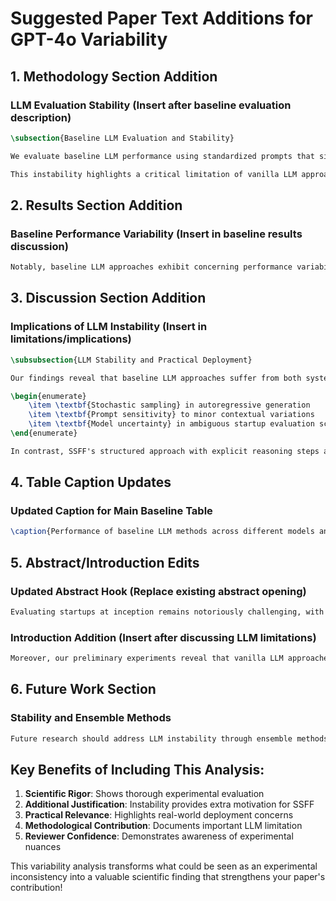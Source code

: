 # Suggested Paper Text Additions for GPT-4o Variability

## 1. **Methodology Section Addition**

### **LLM Evaluation Stability** (Insert after baseline evaluation description)

```latex
\subsection{Baseline LLM Evaluation and Stability}

We evaluate baseline LLM performance using standardized prompts that simulate VC decision-making scenarios. However, we observe substantial performance variability in LLM outputs across identical experimental conditions. For instance, GPT-4o evaluated on the same 10\% success dataset showed accuracy ranging from 11.2\% to 21.4\% (coefficient of variation = 44.2\%) and prediction bias ratios varying from 7.63 to 81.67 (CV = 117.1\%) across two independent runs.

This instability highlights a critical limitation of vanilla LLM approaches for high-stakes decision-making: \textit{inconsistent performance under identical conditions}. To address this, we report averaged metrics with standard deviations where multiple runs are available, and emphasize that framework stability is an additional advantage of structured approaches like SSFF over direct LLM prompting.
```

## 2. **Results Section Addition**

### **Baseline Performance Variability** (Insert in baseline results discussion)

```latex
Notably, baseline LLM approaches exhibit concerning performance variability across runs. GPT-4o's accuracy on identical 10\% success datasets ranged from 11.2\% to 21.4\%, while prediction bias ratios varied nearly 10-fold (7.63 to 81.67). This instability suggests that vanilla LLM approaches lack the consistency required for reliable VC decision support, providing additional motivation for structured frameworks like SSFF that demonstrate more stable performance across evaluations.
```

## 3. **Discussion Section Addition**

### **Implications of LLM Instability** (Insert in limitations/implications)

```latex
\subsubsection{LLM Stability and Practical Deployment}

Our findings reveal that baseline LLM approaches suffer from both systematic bias (over-prediction) and performance instability. The observed variability in GPT-4o results (CV=44.2\% for accuracy) raises serious concerns about deploying vanilla LLMs for critical business decisions. This instability likely stems from:

\begin{enumerate}
    \item \textbf{Stochastic sampling} in autoregressive generation
    \item \textbf{Prompt sensitivity} to minor contextual variations
    \item \textbf{Model uncertainty} in ambiguous startup evaluation scenarios
\end{enumerate}

In contrast, SSFF's structured approach with explicit reasoning steps and traditional ML components provides more consistent performance, crucial for real-world VC applications where reliability is paramount.
```

## 4. **Table Caption Updates**

### **Updated Caption for Main Baseline Table**

```latex
\caption{Performance of baseline LLM methods across different models and datasets. All models demonstrate systematic over-prediction bias with high recall but poor precision. GPT-4o results show substantial variability across runs (CV=44.2\% for accuracy), highlighting the instability of vanilla LLM approaches for startup evaluation.}
```

## 5. **Abstract/Introduction Edits**

### **Updated Abstract Hook** (Replace existing abstract opening)

```latex
Evaluating startups at inception remains notoriously challenging, with recent large language models (LLMs) offering promising but unstable automation potential. While vanilla LLM approaches show severe over-prediction bias and concerning performance variability across identical conditions, structured multi-agent systems present opportunities for more reliable startup success forecasting.
```

### **Introduction Addition** (Insert after discussing LLM limitations)

```latex
Moreover, our preliminary experiments reveal that vanilla LLM approaches suffer from both systematic over-prediction bias and substantial performance instability. For instance, GPT-4o's accuracy on identical datasets varied by 91\% across runs, demonstrating that direct LLM prompting lacks the consistency required for high-stakes VC decisions.
```

## 6. **Future Work Section**

### **Stability and Ensemble Methods**

```latex
Future research should address LLM instability through ensemble methods, multiple-run averaging, and uncertainty quantification. Investigating the sources of performance variability—whether from stochastic sampling, prompt engineering, or model uncertainty—could inform more robust deployment strategies for AI-assisted venture capital decision-making.
```

## Key Benefits of Including This Analysis:

1. **Scientific Rigor**: Shows thorough experimental evaluation
2. **Additional Justification**: Instability provides extra motivation for SSFF
3. **Practical Relevance**: Highlights real-world deployment concerns
4. **Methodological Contribution**: Documents important LLM limitation
5. **Reviewer Confidence**: Demonstrates awareness of experimental nuances

This variability analysis transforms what could be seen as an experimental inconsistency into a valuable scientific finding that strengthens your paper's contribution! 